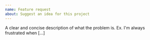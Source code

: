 ```yaml
---
name: Feature request
about: Suggest an idea for this project
---
```


A clear and concise description of what the problem is. Ex. I'm always frustrated when [...]

